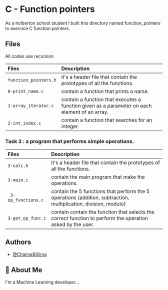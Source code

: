 # C - Function pointers

As a holberton school student I built this directory named function_pointers to exercice C function pointers.

## Files
 All codes use recursion

| Files |  Description                |
| :-------- |  :------------------------- |
| `function_pointers.h` | it's a header file that contain the prototypes of all the functions.|
| `0-print_name.c` |contain a function that prints a name. |
| `1-array_iterator.c` | contain  a function that executes a function given as a parameter on each element of an array. |
| `2-int_index.c` | contain  a function that searches for an integer. |

### Task 3 : a program that performs simple operations.

| Files |  Description                |
| :-------- |  :------------------------- |
| `3-calc.h` | it's a header file that contain the prototypes of all the functions.|
| `3-main.c` |contain the main program that make the operations. |
| ` 3-op_functions.c` | contain the 5  functions that perform the 5 operations (addition, subtraction,  multiplication,  division,  modulo) |
| `3-get_op_func.c` | contain contain the function that selects the correct function to perform the operation asked by the user. |


## Authors

- [@ChaimaBSlima](https://github.com/ChaimaBSlima)


## 🚀 About Me
I'm a Machine Learning developer...
